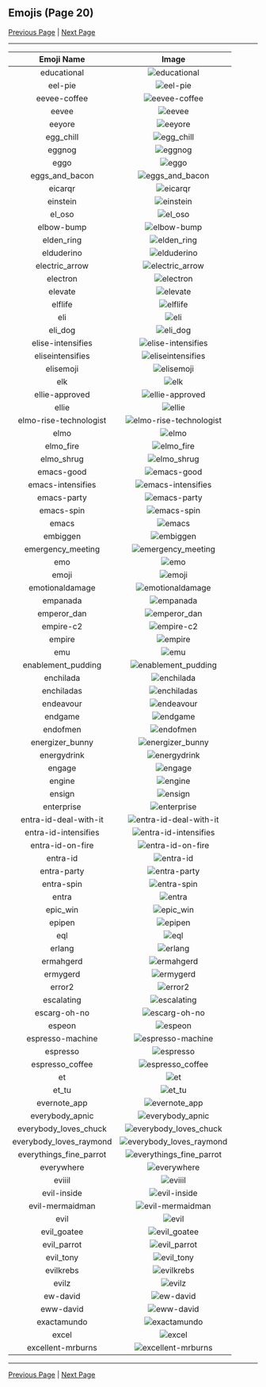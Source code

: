 
## Emojis (Page 20)

[Previous Page](/docs/rc/page-d-0019.md)
  | [Next Page](/docs/rc/page-e-0021.md)

<hr />

|Emoji Name|Image|
| :-: | :-: |
|educational| ![educational](/emojis/rc/educational.png)|
|eel-pie| ![eel-pie](/emojis/rc/eel-pie.png)|
|eevee-coffee| ![eevee-coffee](/emojis/rc/eevee-coffee.png)|
|eevee| ![eevee](/emojis/rc/eevee.png)|
|eeyore| ![eeyore](/emojis/rc/eeyore.gif)|
|egg_chill| ![egg_chill](/emojis/rc/egg_chill.png)|
|eggnog| ![eggnog](/emojis/rc/eggnog.png)|
|eggo| ![eggo](/emojis/rc/eggo.png)|
|eggs_and_bacon| ![eggs_and_bacon](/emojis/rc/eggs_and_bacon.png)|
|eicarqr| ![eicarqr](/emojis/rc/eicarqr.png)|
|einstein| ![einstein](/emojis/rc/einstein.png)|
|el_oso| ![el_oso](/emojis/rc/el_oso.jpg)|
|elbow-bump| ![elbow-bump](/emojis/rc/elbow-bump.png)|
|elden_ring| ![elden_ring](/emojis/rc/elden_ring.png)|
|elduderino| ![elduderino](/emojis/rc/elduderino.jpg)|
|electric_arrow| ![electric_arrow](/emojis/rc/electric_arrow.gif)|
|electron| ![electron](/emojis/rc/electron.png)|
|elevate| ![elevate](/emojis/rc/elevate.png)|
|elflife| ![elflife](/emojis/rc/elflife.jpg)|
|eli| ![eli](/emojis/rc/eli.png)|
|eli_dog| ![eli_dog](/emojis/rc/eli_dog.gif)|
|elise-intensifies| ![elise-intensifies](/emojis/rc/elise-intensifies.gif)|
|eliseintensifies| ![eliseintensifies](/emojis/rc/eliseintensifies.gif)|
|elisemoji| ![elisemoji](/emojis/rc/elisemoji.jpg)|
|elk| ![elk](/emojis/rc/elk.png)|
|ellie-approved| ![ellie-approved](/emojis/rc/ellie-approved.png)|
|ellie| ![ellie](/emojis/rc/ellie.png)|
|elmo-rise-technologist| ![elmo-rise-technologist](/emojis/rc/elmo-rise-technologist.png)|
|elmo| ![elmo](/emojis/rc/elmo.png)|
|elmo_fire| ![elmo_fire](/emojis/rc/elmo_fire.gif)|
|elmo_shrug| ![elmo_shrug](/emojis/rc/elmo_shrug.gif)|
|emacs-good| ![emacs-good](/emojis/rc/emacs-good.png)|
|emacs-intensifies| ![emacs-intensifies](/emojis/rc/emacs-intensifies.gif)|
|emacs-party| ![emacs-party](/emojis/rc/emacs-party.gif)|
|emacs-spin| ![emacs-spin](/emojis/rc/emacs-spin.gif)|
|emacs| ![emacs](/emojis/rc/emacs.png)|
|embiggen| ![embiggen](/emojis/rc/embiggen.png)|
|emergency_meeting| ![emergency_meeting](/emojis/rc/emergency_meeting.png)|
|emo| ![emo](/emojis/rc/emo.gif)|
|emoji| ![emoji](/emojis/rc/emoji.png)|
|emotionaldamage| ![emotionaldamage](/emojis/rc/emotionaldamage.png)|
|empanada| ![empanada](/emojis/rc/empanada.png)|
|emperor_dan| ![emperor_dan](/emojis/rc/emperor_dan.png)|
|empire-c2| ![empire-c2](/emojis/rc/empire-c2.png)|
|empire| ![empire](/emojis/rc/empire.png)|
|emu| ![emu](/emojis/rc/emu.png)|
|enablement_pudding| ![enablement_pudding](/emojis/rc/enablement_pudding.jpg)|
|enchilada| ![enchilada](/emojis/rc/enchilada.png)|
|enchiladas| ![enchiladas](/emojis/rc/enchiladas.gif)|
|endeavour| ![endeavour](/emojis/rc/endeavour.png)|
|endgame| ![endgame](/emojis/rc/endgame.png)|
|endofmen| ![endofmen](/emojis/rc/endofmen.jpg)|
|energizer_bunny| ![energizer_bunny](/emojis/rc/energizer_bunny.png)|
|energydrink| ![energydrink](/emojis/rc/energydrink.png)|
|engage| ![engage](/emojis/rc/engage.jpg)|
|engine| ![engine](/emojis/rc/engine.png)|
|ensign| ![ensign](/emojis/rc/ensign.jpg)|
|enterprise| ![enterprise](/emojis/rc/enterprise.png)|
|entra-id-deal-with-it| ![entra-id-deal-with-it](/emojis/rc/entra-id-deal-with-it.gif)|
|entra-id-intensifies| ![entra-id-intensifies](/emojis/rc/entra-id-intensifies.gif)|
|entra-id-on-fire| ![entra-id-on-fire](/emojis/rc/entra-id-on-fire.gif)|
|entra-id| ![entra-id](/emojis/rc/entra-id.png)|
|entra-party| ![entra-party](/emojis/rc/entra-party.gif)|
|entra-spin| ![entra-spin](/emojis/rc/entra-spin.gif)|
|entra| ![entra](/emojis/rc/entra.png)|
|epic_win| ![epic_win](/emojis/rc/epic_win.png)|
|epipen| ![epipen](/emojis/rc/epipen.png)|
|eql| ![eql](/emojis/rc/eql.png)|
|erlang| ![erlang](/emojis/rc/erlang.png)|
|ermahgerd| ![ermahgerd](/emojis/rc/ermahgerd.png)|
|ermygerd| ![ermygerd](/emojis/rc/ermygerd.gif)|
|error2| ![error2](/emojis/rc/error2.gif)|
|escalating| ![escalating](/emojis/rc/escalating.gif)|
|escarg-oh-no| ![escarg-oh-no](/emojis/rc/escarg-oh-no.gif)|
|espeon| ![espeon](/emojis/rc/espeon.png)|
|espresso-machine| ![espresso-machine](/emojis/rc/espresso-machine.gif)|
|espresso| ![espresso](/emojis/rc/espresso.jpg)|
|espresso_coffee| ![espresso_coffee](/emojis/rc/espresso_coffee.png)|
|et| ![et](/emojis/rc/et.png)|
|et_tu| ![et_tu](/emojis/rc/et_tu.png)|
|evernote_app| ![evernote_app](/emojis/rc/evernote_app.png)|
|everybody_apnic| ![everybody_apnic](/emojis/rc/everybody_apnic.png)|
|everybody_loves_chuck| ![everybody_loves_chuck](/emojis/rc/everybody_loves_chuck.png)|
|everybody_loves_raymond| ![everybody_loves_raymond](/emojis/rc/everybody_loves_raymond.jpg)|
|everythings_fine_parrot| ![everythings_fine_parrot](/emojis/rc/everythings_fine_parrot.gif)|
|everywhere| ![everywhere](/emojis/rc/everywhere.png)|
|eviiil| ![eviiil](/emojis/rc/eviiil.png)|
|evil-inside| ![evil-inside](/emojis/rc/evil-inside.jpg)|
|evil-mermaidman| ![evil-mermaidman](/emojis/rc/evil-mermaidman.png)|
|evil| ![evil](/emojis/rc/evil.png)|
|evil_goatee| ![evil_goatee](/emojis/rc/evil_goatee.png)|
|evil_parrot| ![evil_parrot](/emojis/rc/evil_parrot.gif)|
|evil_tony| ![evil_tony](/emojis/rc/evil_tony.png)|
|evilkrebs| ![evilkrebs](/emojis/rc/evilkrebs.jpg)|
|evilz| ![evilz](/emojis/rc/evilz.jpg)|
|ew-david| ![ew-david](/emojis/rc/ew-david.png)|
|eww-david| ![eww-david](/emojis/rc/eww-david.gif)|
|exactamundo| ![exactamundo](/emojis/rc/exactamundo.jpg)|
|excel| ![excel](/emojis/rc/excel.png)|
|excellent-mrburns| ![excellent-mrburns](/emojis/rc/excellent-mrburns.gif)|

<hr/>

[Previous Page](/docs/rc/page-d-0019.md)
  | [Next Page](/docs/rc/page-e-0021.md)